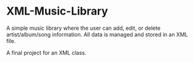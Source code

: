 # XML-Music-Library
A simple music library where the user can add, edit, or delete artist/album/song information. All data is managed and stored in an XML file. 

A final project for an XML class.
